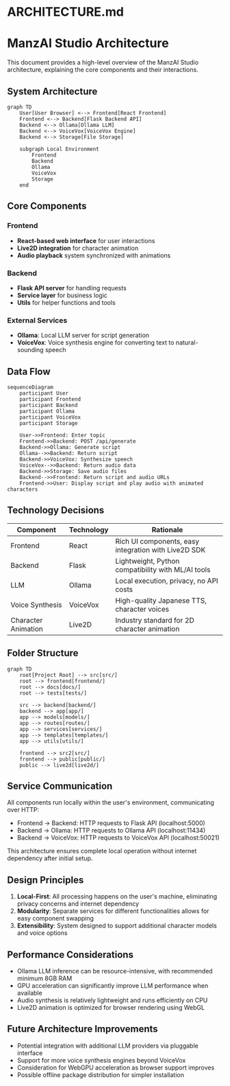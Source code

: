 # ARCHITECTURE.md

# ManzAI Studio Architecture

This document provides a high-level overview of the ManzAI Studio architecture, explaining the core components and their interactions.

## System Architecture

```mermaid
graph TD
    User[User Browser] <--> Frontend[React Frontend]
    Frontend <--> Backend[Flask Backend API]
    Backend <--> Ollama[Ollama LLM]
    Backend <--> VoiceVox[VoiceVox Engine]
    Backend <--> Storage[File Storage]

    subgraph Local Environment
        Frontend
        Backend
        Ollama
        VoiceVox
        Storage
    end
```

## Core Components

### Frontend
- **React-based web interface** for user interactions
- **Live2D integration** for character animation
- **Audio playback** system synchronized with animations

### Backend
- **Flask API server** for handling requests
- **Service layer** for business logic
- **Utils** for helper functions and tools

### External Services
- **Ollama**: Local LLM server for script generation
- **VoiceVox**: Voice synthesis engine for converting text to natural-sounding speech

## Data Flow

```mermaid
sequenceDiagram
    participant User
    participant Frontend
    participant Backend
    participant Ollama
    participant VoiceVox
    participant Storage

    User->>Frontend: Enter topic
    Frontend->>Backend: POST /api/generate
    Backend->>Ollama: Generate script
    Ollama-->>Backend: Return script
    Backend->>VoiceVox: Synthesize speech
    VoiceVox-->>Backend: Return audio data
    Backend->>Storage: Save audio files
    Backend-->>Frontend: Return script and audio URLs
    Frontend->>User: Display script and play audio with animated characters
```

## Technology Decisions

| Component | Technology | Rationale |
|-----------|------------|-----------|
| Frontend | React | Rich UI components, easy integration with Live2D SDK |
| Backend | Flask | Lightweight, Python compatibility with ML/AI tools |
| LLM | Ollama | Local execution, privacy, no API costs |
| Voice Synthesis | VoiceVox | High-quality Japanese TTS, character voices |
| Character Animation | Live2D | Industry standard for 2D character animation |

## Folder Structure

```mermaid
graph TD
    root[Project Root] --> src[src/]
    root --> frontend[frontend/]
    root --> docs[docs/]
    root --> tests[tests/]

    src --> backend[backend/]
    backend --> app[app/]
    app --> models[models/]
    app --> routes[routes/]
    app --> services[services/]
    app --> templates[templates/]
    app --> utils[utils/]

    frontend --> src2[src/]
    frontend --> public[public/]
    public --> live2d[live2d/]
```

## Service Communication

All components run locally within the user's environment, communicating over HTTP:
- Frontend → Backend: HTTP requests to Flask API (localhost:5000)
- Backend → Ollama: HTTP requests to Ollama API (localhost:11434)
- Backend → VoiceVox: HTTP requests to VoiceVox API (localhost:50021)

This architecture ensures complete local operation without internet dependency after initial setup.

## Design Principles

1. **Local-First**: All processing happens on the user's machine, eliminating privacy concerns and internet dependency
2. **Modularity**: Separate services for different functionalities allows for easy component swapping
3. **Extensibility**: System designed to support additional character models and voice options

## Performance Considerations

- Ollama LLM inference can be resource-intensive, with recommended minimum 8GB RAM
- GPU acceleration can significantly improve LLM performance when available
- Audio synthesis is relatively lightweight and runs efficiently on CPU
- Live2D animation is optimized for browser rendering using WebGL

## Future Architecture Improvements

- Potential integration with additional LLM providers via pluggable interface
- Support for more voice synthesis engines beyond VoiceVox
- Consideration for WebGPU acceleration as browser support improves
- Possible offline package distribution for simpler installation
